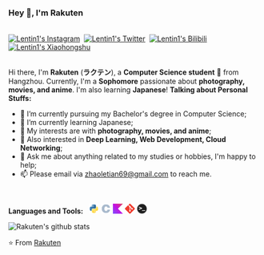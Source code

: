 ### Hey 👋, I'm Rakuten
</br>
<a href="https://www.instagram.com/rakuten0129/" target="_blank"><img alt="Lentin1's Instagram" width="30px" src="https://cdn.jsdelivr.net/npm/simple-icons@v3/icons/instagram.svg" /></a>&nbsp;
<a href="https://x.com/Lentini0129" target="_blank"><img alt="Lentin1's Twitter" width="30px" src="https://cdn.jsdelivr.net/npm/simple-icons@v3/icons/twitter.svg" /></a>&nbsp;
<a href="https://space.bilibili.com/299811106?spm_id_from=333.1007.0.0" target="_blank"><img alt="Lentin1's Bilibili" width="30px" src="https://cdn.jsdelivr.net/npm/simple-icons@v3/icons/bilibili.svg" /></a>&nbsp;
<a href="https://www.xiaohongshu.com/user/profile/5d2440b10000000016030b69" target="_blank"><img alt="Lentin1's Xiaohongshu" width="30px" src="https://cdn.jsdelivr.net/npm/simple-icons@v15/icons/xiaohongshu.svg" /></a>
</br>
</br>

Hi there, I'm **Rakuten** (**ラクテン**), a **Computer Science student** 🚀 from Hangzhou. 
Currently, I'm a **Sophomore**  passionate about **photography, movies, and anime**. I'm also learning **Japanese**!
**Talking about Personal Stuffs:**
- 🏫 I’m currently pursuing my Bachelor's degree in Computer Science;
- 🌱 I’m currently learning Japanese;
- 📸 My interests are with **photography, movies, and anime**;
- 🤔 Also interested in **Deep Learning, Web Development, Cloud Networking**;
- 💬 Ask me about anything related to my studies or hobbies, I'm happy to help;
- 📫 Please email via zhaoletian69@gmail.com to reach me.

</br>

**Languages and Tools:**  
<code><img height="20" src="https://raw.githubusercontent.com/github/explore/80688e429a7d4ef2fca1e82350fe8e3517d3494d/topics/python/python.png" alt="Python"></code>
<code><img height="20" src="https://raw.githubusercontent.com/github/explore/80688e429a7d4ef2fca1e82350fe8e3517d3494d/topics/c/c.png" alt="C"></code>
<code><img height="20" src="https://raw.githubusercontent.com/github/explore/80688e429a7d4ef2fca1e82350fe8e3517d3494d/topics/kotlin/kotlin.png" alt="Kotlin"></code>
<code><img height="20" src="https://raw.githubusercontent.com/github/explore/80688e429a7d4ef2fca1e82350fe8e3517d3494d/topics/git/git.png" alt="Git"></code>
<code><img height="20" src="https://raw.githubusercontent.com/github/explore/80688e429a7d4ef2fca1e82350fe8e3517d3494d/topics/terminal/terminal.png" alt="Terminal"></code>


![Rakuten's github stats](https://github-readme-stats.vercel.app/api?username=Lentin1&show_icons=true&hide_border=true)


⭐️ From [Rakuten](https://github.com/Lentin1)

